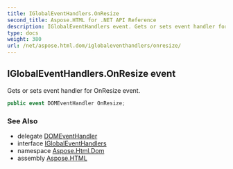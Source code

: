 ```yaml
---
title: IGlobalEventHandlers.OnResize
second_title: Aspose.HTML for .NET API Reference
description: IGlobalEventHandlers event. Gets or sets event handler for OnResize event
type: docs
weight: 380
url: /net/aspose.html.dom/iglobaleventhandlers/onresize/
---
```

## IGlobalEventHandlers.OnResize event

Gets or sets event handler for OnResize event.

```csharp
public event DOMEventHandler OnResize;
```

### See Also

* delegate [DOMEventHandler](../../../aspose.html.dom.events/domeventhandler/)
* interface [IGlobalEventHandlers](../)
* namespace [Aspose.Html.Dom](../../iglobaleventhandlers/)
* assembly [Aspose.HTML](../../../)
